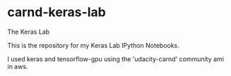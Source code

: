 # carnd-keras-lab
The Keras Lab

This is the repository for my Keras Lab IPython Notebooks.

I used keras and tensorflow-gpu using the 'udacity-carnd' community ami in aws.
